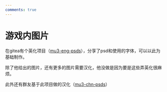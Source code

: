 ```yaml
---
comments: true
---
```


# 游戏内图片

在gitea有个英化项目（[mu3-eng-psds](https://gitea.tendokyu.moe/twinkvagina/mu3-eng-psds)），分享了psd和使用的字体，可以以此为基础制作。

除了他给出的图片，还有更多的图片需要汉化，他没做是因为要是这些弄英化很麻烦。

此外还有群友基于此项目做的汉化（[mu3-chn-psds](https://gitea.tendokyu.moe/Chilor/mu3-chn-psds)）